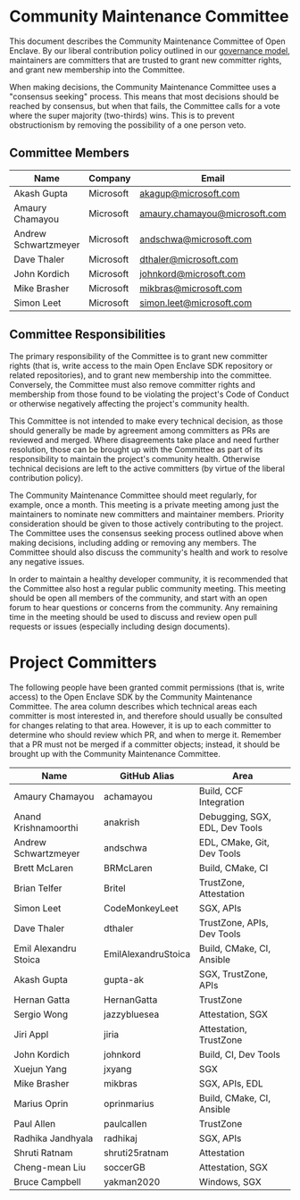 Community Maintenance Committee
===============================

This document describes the Community Maintenance Committee of Open Enclave. By
our liberal contribution policy outlined in our
[governance model](GovernanceModel.md), maintainers are committers that are
trusted to grant new committer rights, and grant new membership into the
Committee.

When making decisions, the Community Maintenance Committee uses a "consensus
seeking" process. This means that most decisions should be reached by consensus,
but when that fails, the Committee calls for a vote where the super majority
(two-thirds) wins. This is to prevent obstructionism by removing the possibility
of a one person veto.

Committee Members
-----------------

| Name                 | Company   | Email                         | GitHub Alias   |
|----------------------|-----------|-------------------------------|----------------|
| Akash Gupta          | Microsoft | akagup@microsoft.com          | gupta-ak       |
| Amaury Chamayou      | Microsoft | amaury.chamayou@microsoft.com | achamayou      |
| Andrew Schwartzmeyer | Microsoft | andschwa@microsoft.com        | andschwa       |
| Dave Thaler          | Microsoft | dthaler@microsoft.com         | dthaler        |
| John Kordich         | Microsoft | johnkord@microsoft.com        | johnkord       |
| Mike Brasher         | Microsoft | mikbras@microsoft.com         | mikbras        |
| Simon Leet           | Microsoft | simon.leet@microsoft.com      | CodeMonkeyLeet |

Committee Responsibilities
--------------------------

The primary responsibility of the Committee is to grant new committer rights
(that is, write access to the main Open Enclave SDK repository or related
repositories), and to grant new membership into the committee. Conversely, the
Committee must also remove committer rights and membership from those found to
be violating the project's Code of Conduct or otherwise negatively affecting the
project's community health.

This Committee is not intended to make every technical decision, as those should
generally be made by agreement among committers as PRs are reviewed and merged.
Where disagreements take place and need further resolution, those can be brought
up with the Committee as part of its responsibility to maintain the project's
community health. Otherwise technical decisions are left to the active
committers (by virtue of the liberal contribution policy).

The Community Maintenance Committee should meet regularly, for example, once a
month. This meeting is a private meeting among just the maintainers to nominate
new committers and maintainer members. Priority consideration should be given to
those actively contributing to the project. The Committee uses the consensus
seeking process outlined above when making decisions, including adding or
removing any members. The Committee should also discuss the community's health
and work to resolve any negative issues.

In order to maintain a healthy developer community, it is recommended that the
Committee also host a regular public community meeting. This meeting should be
open all members of the community, and start with an open forum to hear
questions or concerns from the community. Any remaining time in the meeting
should be used to discuss and review open pull requests or issues (especially
including design documents).

Project Committers
==================

The following people have been granted commit permissions (that is, write
access) to the Open Enclave SDK by the Community Maintenance Committee. The area
column describes which technical areas each committer is most interested in, and
therefore should usually be consulted for changes relating to that area.
However, it is up to each committer to determine who should review which PR, and
when to merge it. Remember that a PR must not be merged if a committer objects;
instead, it should be brought up with the Community Maintenance Committee.

| Name                  | GitHub Alias        | Area                           |
|-----------------------|---------------------|--------------------------------|
| Amaury Chamayou       | achamayou           | Build, CCF Integration         |
| Anand Krishnamoorthi  | anakrish            | Debugging, SGX, EDL, Dev Tools |
| Andrew Schwartzmeyer  | andschwa            | EDL, CMake, Git, Dev Tools     |
| Brett McLaren         | BRMcLaren           | Build, CMake, CI               |
| Brian Telfer          | Britel              | TrustZone, Attestation         |
| Simon Leet            | CodeMonkeyLeet      | SGX, APIs                      |
| Dave Thaler           | dthaler             | TrustZone, APIs, Dev Tools     |
| Emil Alexandru Stoica | EmilAlexandruStoica | Build, CMake, CI, Ansible      |
| Akash Gupta           | gupta-ak            | SGX, TrustZone, APIs           |
| Hernan Gatta          | HernanGatta         | TrustZone                      |
| Sergio Wong           | jazzybluesea        | Attestation, SGX               |
| Jiri Appl             | jiria               | Attestation, TrustZone         |
| John Kordich          | johnkord            | Build, CI, Dev Tools           |
| Xuejun Yang           | jxyang              | SGX                            |
| Mike Brasher          | mikbras             | SGX, APIs, EDL                 |
| Marius Oprin          | oprinmarius         | Build, CMake, CI, Ansible      |
| Paul Allen            | paulcallen          | TrustZone                      |
| Radhika Jandhyala     | radhikaj            | SGX, APIs                      |
| Shruti Ratnam         | shruti25ratnam      | Attestation                    |
| Cheng-mean Liu        | soccerGB            | Attestation, SGX               |
| Bruce Campbell        | yakman2020          | Windows, SGX                   |
